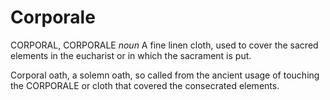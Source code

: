 # Corporale

CORPORAL, CORPORALE _noun_ A fine linen cloth, used to cover the sacred elements in the eucharist or in which the sacrament is put.

Corporal oath, a solemn oath, so called from the ancient usage of touching the CORPORALE or cloth that covered the consecrated elements.
